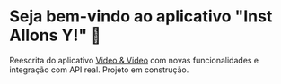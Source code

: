 # Seja bem-vindo ao aplicativo "Inst Allons Y!" 👋

Reescrita do aplicativo [Video & Video](https://github.com/rafvidaldev/video-e-video-rn-expo-2024) com novas funcionalidades e integração com API real. Projeto em construção.
